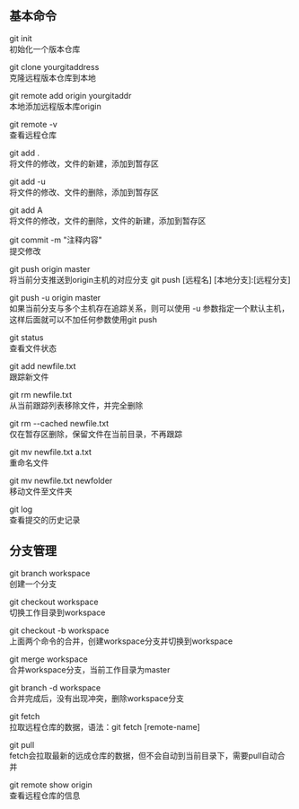 ## 基本命令
git init  
初始化一个版本仓库  

git clone yourgitaddress  
克隆远程版本仓库到本地  

git remote add origin yourgitaddr  
本地添加远程版本库origin  

git remote -v  
查看远程仓库  

git add .   
将文件的修改，文件的新建，添加到暂存区  

git add -u  
将文件的修改、文件的删除，添加到暂存区 

git add A   
将文件的修改，文件的删除，文件的新建，添加到暂存区  

git commit -m "注释内容"  
提交修改  

git push origin master  
将当前分支推送到origin主机的对应分支  git push [远程名] [本地分支]:[远程分支]  

git push -u origin master  
如果当前分支与多个主机存在追踪关系，则可以使用 -u 参数指定一个默认主机，这样后面就可以不加任何参数使用git push  

git status  
查看文件状态  

git add newfile.txt  
跟踪新文件  

git rm newfile.txt   
从当前跟踪列表移除文件，并完全删除  

git rm --cached newfile.txt  
仅在暂存区删除，保留文件在当前目录，不再跟踪

git mv newfile.txt a.txt   
重命名文件  

git mv newfile.txt newfolder  
移动文件至文件夹
 
git log  
查看提交的历史记录  

## 分支管理
git branch workspace  
创建一个分支  

git checkout workspace  
切换工作目录到workspace  

git checkout -b workspace   
上面两个命令的合并，创建workspace分支并切换到workspace  

git merge workspace  
合并workspace分支，当前工作目录为master  

git branch -d workspace  
合并完成后，没有出现冲突，删除workspace分支  

git fetch  
拉取远程仓库的数据，语法：git fetch [remote-name]  

git pull    
fetch会拉取最新的远成仓库的数据，但不会自动到当前目录下，需要pull自动合并  

git remote show origin  
查看远程仓库的信息  
